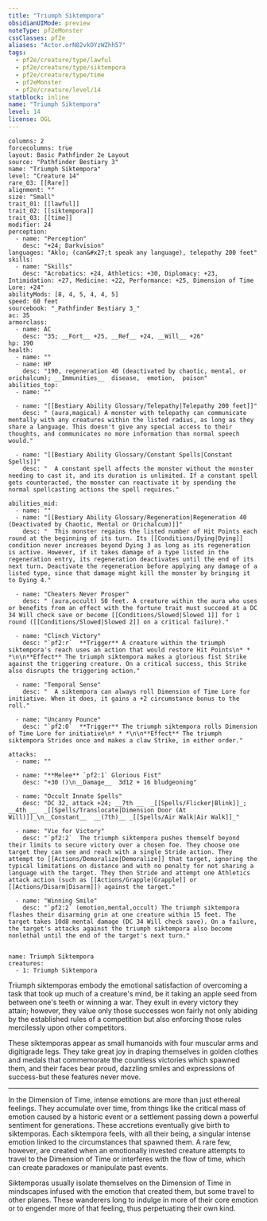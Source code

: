 ```yaml
---
title: "Triumph Siktempora"
obsidianUIMode: preview
noteType: pf2eMonster
cssClasses: pf2e
aliases: "Actor.orN82vkOYzWZhh57" 
tags:
  - pf2e/creature/type/lawful
  - pf2e/creature/type/siktempora
  - pf2e/creature/type/time
  - pf2eMonster
  - pf2e/creature/level/14
statblock: inline
name: "Triumph Siktempora"
level: 14
license: OGL
---
```


```statblock
columns: 2
forcecolumns: true
layout: Basic Pathfinder 2e Layout
source: "Pathfinder Bestiary 3"
name: "Triumph Siktempora"
level: "Creature 14"
rare_03: [[Rare]]
alignment: ""
size: "Small"
trait_01: [[lawful]]
trait_02: [[siktempora]]
trait_03: [[time]]
modifier: 24
perception:
  - name: "Perception"
    desc: "+24; Darkvision"
languages: "Aklo; (can&#x27;t speak any language), telepathy 200 feet"
skills:
  - name: "Skills"
    desc: "Acrobatics: +24, Athletics: +30, Diplomacy: +23, Intimidation: +27, Medicine: +22, Performance: +25, Dimension of Time Lore: +24"
abilityMods: [8, 4, 5, 4, 4, 5]
speed: 60 feet
sourcebook: "_Pathfinder Bestiary 3_"
ac: 35
armorclass:
  - name: AC
    desc: "35; __Fort__ +25, __Ref__ +24, __Will__ +26"
hp: 190
health:
  - name: ""
  - name: HP
    desc: "190, regeneration 40 (deactivated by chaotic, mental, or orichalcum); __Immunities__  disease,  emotion,  poison"
abilities_top:
  - name: ""

  - name: "[[Bestiary Ability Glossary/Telepathy|Telepathy 200 feet]]"
    desc: " (aura,magical) A monster with telepathy can communicate mentally with any creatures within the listed radius, as long as they share a language. This doesn't give any special access to their thoughts, and communicates no more information than normal speech would."

  - name: "[[Bestiary Ability Glossary/Constant Spells|Constant Spells]]"
    desc: "  A constant spell affects the monster without the monster needing to cast it, and its duration is unlimited. If a constant spell gets counteracted, the monster can reactivate it by spending the normal spellcasting actions the spell requires."

abilities_mid:
  - name: ""
  - name: "[[Bestiary Ability Glossary/Regeneration|Regeneration 40 (Deactivated by Chaotic, Mental or Orichalcum)]]"
    desc: "  This monster regains the listed number of Hit Points each round at the beginning of its turn. Its [[Conditions/Dying|Dying]] condition never increases beyond Dying 3 as long as its regeneration is active. However, if it takes damage of a type listed in the regeneration entry, its regeneration deactivates until the end of its next turn. Deactivate the regeneration before applying any damage of a listed type, since that damage might kill the monster by bringing it to Dying 4."

  - name: "Cheaters Never Prosper"
    desc: " (aura,occult) 50 feet. A creature within the aura who uses or benefits from an effect with the fortune trait must succeed at a DC 34 Will check save or become [[Conditions/Slowed|Slowed 1]] for 1 round ([[Conditions/Slowed|Slowed 2]] on a critical failure)."

  - name: "Clinch Victory"
    desc: "`pf2:r`  **Trigger** A creature within the triumph siktempora's reach uses an action that would restore Hit Points\n* * *\n\n**Effect** The triumph siktempora makes a glorious fist Strike against the triggering creature. On a critical success, this Strike also disrupts the triggering action."

  - name: "Temporal Sense"
    desc: "  A siktempora can always roll Dimension of Time Lore for initiative. When it does, it gains a +2 circumstance bonus to the roll."

  - name: "Uncanny Pounce"
    desc: "`pf2:0`  **Trigger** The triumph siktempora rolls Dimension of Time Lore for initiative\n* * *\n\n**Effect** The triumph siktempora Strides once and makes a claw Strike, in either order."

attacks:
  - name: ""

  - name: "**Melee** `pf2:1` Glorious Fist"
    desc: "+30 ()\n__Damage__  3d12 + 16 bludgeoning"

  - name: "Occult Innate Spells"
    desc: "DC 32, attack +24; __7th __  _[[Spells/Flicker|Blink]]_; __4th __  _[[Spells/Translocate|Dimension Door (At Will)]]_\n__Constant__  __(7th)__ _[[Spells/Air Walk|Air Walk]]_"

  - name: "Vie for Victory"
    desc: "`pf2:2`  The triumph siktempora pushes themself beyond their limits to secure victory over a chosen foe. They choose one target they can see and reach with a single Stride action. They attempt to [[Actions/Demoralize|Demoralize]] that target, ignoring the typical limitations on distance and with no penalty for not sharing a language with the target. They then Stride and attempt one Athletics attack action (such as [[Actions/Grapple|Grapple]] or [[Actions/Disarm|Disarm]]) against the target."

  - name: "Winning Smile"
    desc: "`pf2:2` (emotion,mental,occult) The triumph siktempora flashes their disarming grin at one creature within 15 feet. The target takes 10d8 mental damage (DC 34 Will check save). On a failure, the target's attacks against the triumph siktempora also become nonlethal until the end of the target's next turn."
 
```

```encounter-table
name: Triumph Siktempora
creatures:
  - 1: Triumph Siktempora
```



Triumph siktemporas embody the emotional satisfaction of overcoming a task that took up much of a creature's mind, be it taking an apple seed from between one's teeth or winning a war. They exult in every victory they attain; however, they value only those successes won fairly not only abiding by the established rules of a competition but also enforcing those rules mercilessly upon other competitors.

These siktemporas appear as small humanoids with four muscular arms and digitigrade legs. They take great joy in draping themselves in golden clothes and medals that commemorate the countless victories which spawned them, and their faces bear proud, dazzling smiles and expressions of success-but these features never move.

* * *

In the Dimension of Time, intense emotions are more than just ethereal feelings. They accumulate over time, from things like the critical mass of emotion caused by a historic event or a settlement passing down a powerful sentiment for generations. These accretions eventually give birth to siktemporas. Each siktempora feels, with all their being, a singular intense emotion linked to the circumstances that spawned them. A rare few, however, are created when an emotionally invested creature attempts to travel to the Dimension of Time or interferes with the flow of time, which can create paradoxes or manipulate past events.

Siktemporas usually isolate themselves on the Dimension of Time in mindscapes infused with the emotion that created them, but some travel to other planes. These wanderers long to indulge in more of their core emotion or to engender more of that feeling, thus perpetuating their own kind.
